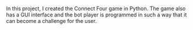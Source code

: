 In this project, I created the Connect Four game in Python. The game also has a GUI interface and the bot player is programmed in such a way that it can become a challenge for the user.
